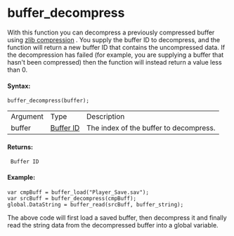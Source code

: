 # buffer_decompress

With this function you can decompress a previously compressed buffer
using [zlib compression](https://en.wikipedia.org/wiki/Zlib) . You
supply the buffer ID to decompress, and the function will return a new
buffer ID that contains the uncompressed data. If the decompression has
failed (for example, you are supplying a buffer that hasn't been
compressed) then the function will instead return a value less than 0.

#### Syntax:

``` gml
buffer_decompress(buffer);
```

|          |                                                                                       |                                        |
|----------|---------------------------------------------------------------------------------------|----------------------------------------|
| Argument | Type                                                                                  | Description                            |
| buffer   |  [Buffer ID](../../../../GameMaker_Language/GML_Reference/Buffers/buffer_create)  | The index of the buffer to decompress. |

#### Returns:

``` gml
 Buffer ID
```

#### Example:

``` gml
var cmpBuff = buffer_load("Player_Save.sav");
var srcBuff = buffer_decompress(cmpBuff);
global.DataString = buffer_read(srcBuff, buffer_string);
```

The above code will first load a saved buffer, then decompress it and
finally read the string data from the decompressed buffer into a global
variable.
